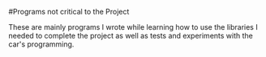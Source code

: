 #Programs not critical to the Project

These are mainly programs I wrote while learning how to use the libraries I needed to complete the project as well as tests and experiments with the car's programming.